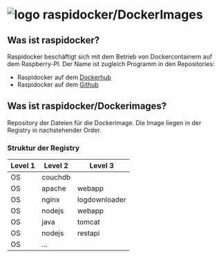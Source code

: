 # ![logo](https://avatars1.githubusercontent.com/u/22078301?v=3&s=33) raspidocker/DockerImages

## Was ist raspidocker?
Raspidocker beschäftigt sich mit dem Betrieb von Dockercontainern auf dem Raspberry-PI. 
Der Name ist zugleich Programm in den Repositories:
- Raspidocker auf dem <a href="https://hub.docker.com/r/raspidocker/">Dockerhub</a>
- Raspidocker auf dem <a href="https://github.com/raspidocker">Github</a>

## Was ist raspidocker/Dockerimages?
Repository der Dateien für die Dockerimage. Die Image liegen in der Registry in nachstehender Order.

### Struktur der Registry
Level 1 | Level 2 | Level 3
------------ | ------------- | ------------
OS | couchdb | 
OS | apache | webapp
OS | nginx | logdownloader
OS | nodejs | webapp
OS | java  | tomcat
OS | nodejs  | restapi
OS |...|

